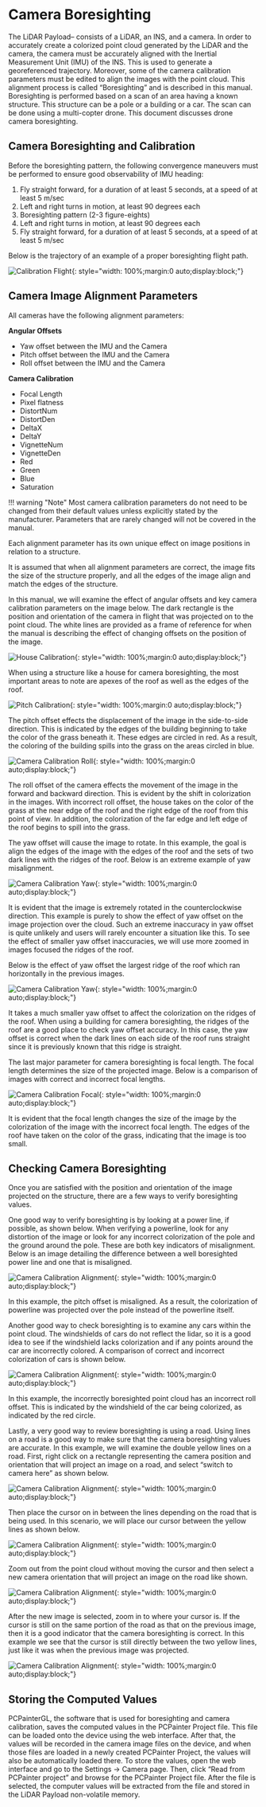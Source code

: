 # Camera Boresighting

The LiDAR Payload– consists of a LiDAR, an INS, and a camera. In order to accurately create a colorized point cloud generated by the LiDAR and the camera, the camera must be accurately aligned with the Inertial Measurement Unit (IMU) of the INS. This is used to generate a georeferenced trajectory. Moreover, some of the camera calibration parameters must be edited to align the images with the point cloud. This alignment process is called “Boresighting” and is described in this manual. Boresighting is performed based on a scan of an area having a known structure.  This structure can be a pole or a building or a car. The scan can be done using a multi-copter drone. This document discusses drone camera boresighting.

## Camera Boresighting and Calibration

Before the boresighting pattern, the following convergence maneuvers must be performed to ensure good observability of IMU heading: 

1. Fly straight forward, for a duration of at least 5 seconds, at a speed of at least 5 m/sec
1. Left and right turns in motion, at least 90 degrees each
1. Boresighting pattern (2-3 figure-eights)
1. Left and right turns in motion, at least 90 degrees each
1. Fly straight forward, for a duration of at least 5 seconds, at a speed of at least 5 m/sec

Below is the trajectory of an example of a proper boresighting flight path. 

![Calibration Flight](../img/calibration-flight.png){: style="width: 100%;margin:0 auto;display:block;"}

## Camera Image Alignment Parameters

All cameras have the following alignment parameters:

**Angular Offsets**

* Yaw offset between the IMU and the Camera
* Pitch offset between the IMU and the Camera
* Roll offset between the IMU and the Camera

**Camera Calibration**

* Focal Length
* Pixel flatness
* DistortNum
* DistortDen
* DeltaX
* DeltaY
* VignetteNum
* VignetteDen
* Red
* Green
* Blue
* Saturation

!!! warning "Note"
    Most camera calibration parameters do not need to be changed from their default values unless explicitly stated by the manufacturer. Parameters that are rarely changed will not be covered in the manual.

Each alignment parameter has its own unique effect on image positions in relation to a structure.

It is assumed that when all alignment parameters are correct, the image fits the size of the structure properly, and all the edges of the image align and match the edges of the structure.

In this manual, we will examine the effect of angular offsets and key camera calibration parameters on the image below.  The dark rectangle is the position and orientation of the camera in flight that was projected on to the point cloud. The white lines are provided as a frame of reference for when the manual is describing the effect of changing offsets on the position of the image.

![House Calibration](../img/house-calibration.png){: style="width: 100%;margin:0 auto;display:block;"}

When using a structure like a house for camera boresighting, the most important areas to note are apexes of the roof as well as the edges of the roof.

![Pitch Calibration](../img/pitch-calibration.png){: style="width: 100%;margin:0 auto;display:block;"}

The pitch offset effects the displacement of the image in the side-to-side direction. This is indicated by the edges of the building beginning to take the color of the grass beneath it. These edges are circled in red. As a result, the coloring of the building spills into the grass on the areas circled in blue.

![Camera Calibration Roll](../img/camera-calibration-roll.png){: style="width: 100%;margin:0 auto;display:block;"}

The roll offset of the camera effects the movement of the image in the forward and backward direction. This is evident by the shift in colorization in the images. With incorrect roll offset, the house takes on the color of the grass at the near edge of the roof and the right edge of the roof from this point of view. In addition, the colorization of the far edge and left edge of the roof begins to spill into the grass.

The yaw offset will cause the image to rotate. In this example, the goal is align the edges of the image with the edges of the roof and the sets of two dark lines with the ridges of the roof. Below is an extreme example of yaw misalignment.

![Camera Calibration Yaw](../img/camera-calibration-yaw-misalignment.png){: style="width: 100%;margin:0 auto;display:block;"}

It is evident that the image is extremely rotated in the counterclockwise direction. This example is purely to show the effect of yaw offset on the image projection over the cloud. Such an extreme inaccuracy in yaw offset is quite unlikely and users will rarely encounter a situation like this. To see the effect of smaller yaw offset inaccuracies, we will use more zoomed in images focused the ridges of the roof. 

Below is the effect of yaw offset the largest ridge of the roof which ran horizontally in the previous images.

![Camera Calibration Yaw](../img/camera-calibration-yaw.png){: style="width: 100%;margin:0 auto;display:block;"}

It takes a much smaller yaw offset to affect the colorization on the ridges of the roof. When using a building for camera boresighting, the ridges of the roof are a good place to check yaw offset accuracy. In this case, the yaw offset is correct when the dark lines on each side of the roof runs straight since it is previously known that this ridge is straight.

The last major parameter for camera boresighting is focal length. The focal length determines the size of the projected image. Below is a comparison of images with correct and incorrect focal lengths.

![Camera Calibration Focal](../img/camera-calibration-focal.png){: style="width: 100%;margin:0 auto;display:block;"}

It is evident that the focal length changes the size of the image by the colorization of the image with the incorrect focal length. The edges of the roof have taken on the color of the grass, indicating that the image is too small.

## Checking Camera Boresighting

Once you are satisfied with the position and orientation of the image projected on the structure, there are a few ways to verify boresighting values.

One good way to verify boresighting is by looking at a power line, if possible, as shown below. When verifying a powerline, look for any distortion of the image or look for any incorrect colorization of the pole and the ground around the pole. These are both key indicators of misalignment. Below is an image detailing the difference between a well boresighted power line and one that is misaligned.

![Camera Calibration Alignment](../img/camera-calibration-alignment.png){: style="width: 100%;margin:0 auto;display:block;"}

In this example, the pitch offset is misaligned. As a result, the colorization of powerline was projected over the pole instead of the powerline itself.

Another good way to check boresighting is to examine any cars within the point cloud. The windshields of cars do not reflect the lidar, so it is a good idea to see if the windshield lacks colorization and if any points around the car are incorrectly colored.  A comparison of correct and incorrect colorization of cars is shown below.

![Camera Calibration Alignment](../img/camera-calibration-incorrect.png){: style="width: 100%;margin:0 auto;display:block;"}

In this example, the incorrectly boresighted point cloud has an incorrect roll offset. This is indicated by the windshield of the car being colorized, as indicated by the red circle.

Lastly, a very good way to review boresighting is using a road. Using lines on a road is a good way to make sure that the camera boresighting values are accurate. In this example, we will examine the double yellow lines on a road. First, right click on a rectangle representing the camera position and orientation that will project an image on a road, and select “switch to camera here” as shown below. 

![Camera Calibration Alignment](../img/camera-calibration-switch2.png){: style="width: 100%;margin:0 auto;display:block;"}

Then place the cursor on in between the lines depending on the road that is being used. In this scenario, we will place our cursor between the yellow lines as shown below.

![Camera Calibration Alignment](../img/camera-calibration-yellow-lines.png){: style="width: 100%;margin:0 auto;display:block;"}

Zoom out from the point cloud without moving the cursor and then select a new camera orientation that will project an image on the road like shown.

![Camera Calibration Alignment](../img/camera-calibration-switch.png){: style="width: 100%;margin:0 auto;display:block;"}

After the new image is selected, zoom in to where your cursor is. If the cursor is still on the same portion of the road as that on the previous image, then it is a good indicator that the camera boresighting is correct. In this example we see that the cursor is still directly between the two yellow lines, just like it was when the previous image was projected.

![Camera Calibration Alignment](../img/camera-calibration-yellow-lines.png){: style="width: 100%;margin:0 auto;display:block;"}

## Storing the Computed Values

PCPainterGL, the software that is used for boresighting and camera calibration, saves the computed values in the PCPainter Project file. This file can be loaded onto the device using the web interface. After that, the values will be recorded in the camera image files on the device, and when those files are loaded in a newly created PCPainter Project, the values will also be automatically loaded there. To store the values, open the web interface and go to the Settings -> Camera page. Then, click “Read from PCPainter project” and browse for the PCPainter Project file. After the file is selected, the computer values will be extracted from the file and stored in the LiDAR Payload non-volatile memory.